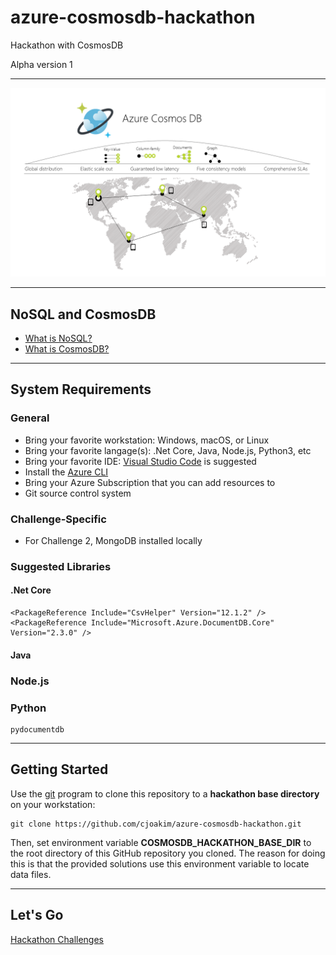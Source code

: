 # azure-cosmosdb-hackathon

Hackathon with CosmosDB

Alpha version 1

---

![azure-cosmos-db](img/azure-cosmos-db.png)

---

## NoSQL and CosmosDB

- [What is NoSQL?](what-is-nosql.md)
- [What is CosmosDB?](what-is-cosmosdb.md)

---

## System Requirements

### General

- Bring your favorite workstation: Windows, macOS, or Linux
- Bring your favorite langage(s): .Net Core, Java, Node.js, Python3, etc
- Bring your favorite IDE: [Visual Studio Code](https://code.visualstudio.com) is suggested  
- Install the [Azure CLI](https://docs.microsoft.com/en-us/cli/azure/install-azure-cli) 
- Bring your Azure Subscription that you can add resources to
- Git source control system

### Challenge-Specific

- For Challenge 2, MongoDB installed locally

### Suggested Libraries

#### .Net Core

```
<PackageReference Include="CsvHelper" Version="12.1.2" />
<PackageReference Include="Microsoft.Azure.DocumentDB.Core" Version="2.3.0" />
```

#### Java

### Node.js

### Python

```
pydocumentdb 
```

---

## Getting Started

Use the [git](https://git-scm.com) program to clone this repository to a 
**hackathon base directory** on your workstation:

```
git clone https://github.com/cjoakim/azure-cosmosdb-hackathon.git
```

Then, set environment variable **COSMOSDB_HACKATHON_BASE_DIR** to the root
directory of this GitHub repository you cloned.  The reason for doing this 
is that the provided solutions use this environment variable to locate data
files.

---

## Let's Go

[Hackathon Challenges](challenges.md)
